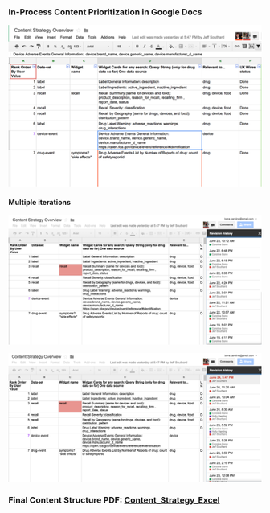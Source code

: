 ### In-Process Content Prioritization in Google Docs

![](https://github.com/SRA-18F-GSA-Agile-Services/checkFDA/blob/master/project_resources/User_Centered_Design_Process/Solutioning/Solutioning_Artifacts/Content_Strategy_Googledocs3.jpg)

#### Multiple iterations

![](https://github.com/SRA-18F-GSA-Agile-Services/checkFDA/blob/master/project_resources/User_Centered_Design_Process/Solutioning/Solutioning_Artifacts/Content_Strategy_Googledocs.jpg)
  
![](https://github.com/SRA-18F-GSA-Agile-Services/checkFDA/blob/master/project_resources/User_Centered_Design_Process/Solutioning/Solutioning_Artifacts/Content_Strategy2_Googledocs2.jpg)

### Final Content Structure PDF: [Content_Strategy_Excel](https://github.com/SRA-18F-GSA-Agile-Services/checkFDA/blob/master/project_resources/User_Centered_Design_Process/Solutioning/Solutioning_Artifacts/Content_Strategy_Excel.pdf)